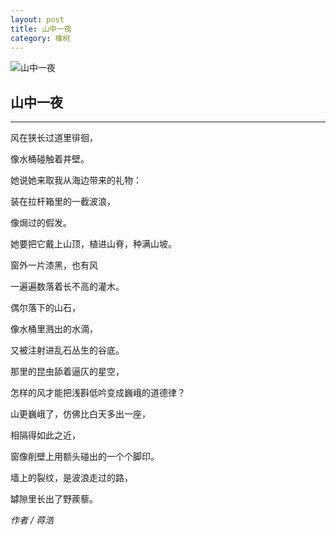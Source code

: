 ```yaml
---
layout: post
title: 山中一夜
category: 橡树
---
```

![山中一夜](http://www.bedtimepoem.com/wp-content/uploads/2016/11/3.pic_.jpg)

## 山中一夜

---

风在狭长过道里徘徊，

像水桶碰触着井壁。

她说她来取我从海边带来的礼物：

装在拉杆箱里的一截波浪，

像焗过的假发。

她要把它戴上山顶，植进山脊，种满山坡。

窗外一片漆黑，也有风

一遍遍数落着长不高的灌木。

偶尔落下的山石，

像水桶里溅出的水滴，

又被注射进乱石丛生的谷底。

那里的昆虫舔着逼仄的星空，

怎样的风才能把浅斟低吟变成巍峨的道德律？

山更巍峨了，仿佛比白天多出一座，

相隔得如此之近，

窗像削壁上用额头碰出的一个个脚印。

墙上的裂纹，是波浪走过的路，

罅隙里长出了野蒺藜。

*作者 / 蒋浩*